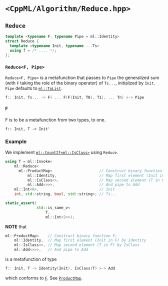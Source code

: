 # `<CppML/Algorithm/Reduce.hpp>`

## `Reduce`

```c++
template <typename F, typename Pipe = ml::Identity>
struct Reduce {
  template <typename Init, typename ...Ts>
  using f = /* .... */;
};
```
### `Reduce<F, Pipe>`

`Reduce<F, Pipe>` is a metafunction that passes to `Pipe` the generalized sum (with `F` taking the role of the binary operator) of `Ts...`, initialized by `Init`. `Pipe` defaults to [`ml::ToList`](../Functional/ToList.md).

```c++
f:: Init, Ts... -> F( ... F(F(Init, T0), T1), ... Tn) >-> Pipe
```

#### F
F is to be a metafunction from two types, to one.
```
f:: Init, T -> Init'
```

### Example

We implement [`ml::CountIf`](./CountIf.md)[`<ml::IsClass>`](../TypeTraits/IsClass.md) using `Reduce`.

```c++
using T = ml::Invoke<
    ml::Reduce<
      ml::ProductMap<                     // Construct binary function F:
          ml::Identity,                   // Map first element (Init in F) by identity
          ml::IsClass<>,                  // Map second element (T in F) by IsClass     
          ml::Add<>>>,                    // And pipe to Add
    ml::Int<0>,                           // Init
    int, std::string, bool, std::string>; // Ts...

static_assert(
              std::is_same_v<
                  T,
                  ml::Int<2>>);
```

**NOTE** that

```c++
ml::ProductMap<    // Construct binary function F:
    ml::Identity,  // Map first element (Init in F) by identity
    ml::IsClass<>, // Map second element (T in F) by IsClass     
    ml::Add<>>>,   // And pipe to Add

```

is a metafunction of type

```c++
f:: Init, T -> Identity(Init), IsClass(T) >-> Add
```
which conforms to [`F`](#f). See [`ProductMap`](../Functional/ProductMap.md).

